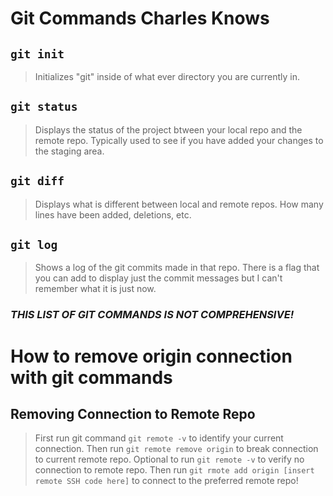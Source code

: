 # **Git Commands Charles Knows**

## `git init`
> Initializes "git" inside of what ever directory you are currently in.

## `git status`
> Displays the status of the project btween your local repo and the remote repo. Typically used to see if you have added your changes to the staging area.

## `git diff`
> Displays what is different between local and remote repos. How many lines have been added, deletions, etc.

## `git log`
> Shows a log of the git commits made in that repo. There is a flag that you can add to display just the commit messages but I can't remember what it is just now.

### *THIS LIST OF GIT COMMANDS IS NOT COMPREHENSIVE!*

# **How to remove origin connection with git commands**

## Removing Connection to Remote Repo
> First run  git command `git remote -v` to identify your current connection. Then run `git remote remove origin` to break connection to current remote repo. Optional to run `git remote -v` to verify no connection to remote repo. Then run `git rmote add origin [insert remote SSH code here]` to connect to the preferred remote repo!